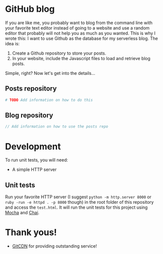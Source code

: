 # GitHub blog

If you are like me, you probably want to blog from the command line with your favorite text editor instead of going to a website and use a random editor that probably will not help you as much as you wanted. This is why I wrote this: I want to use Github as the database for my serverless blog. The idea is:

1. Create a Github repository to store your posts.
1. In your website, include the Javascript files to load and retrieve blog posts.

Simple, right? Now let's get into the details...

## Posts repository

``` sh
# TODO Add information on how to do this
```

## Blog repository

``` javascript
// Add information on how to use the posts repo
```

# Development

To run unit tests, you will need:

- A simple HTTP server

## Unit tests

Run your favorite HTTP server (I suggest `python -m http.server 8000` or `ruby -run -e httpd . -p 8000` though) in the root folder of this repository and access the `test.html`. It will run the unit tests for this project using [Mocha](https://mochajs.org/) and [Chai](https://www.chaijs.com/).

# Thank yous!

- [GitCDN](https://www.gitcdn.xyz) for providing outstanding service!
